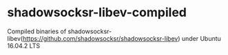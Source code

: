 # shadowsocksr-libev-compiled
Compiled binaries of shadowsocksr-libev(https://github.com/shadowsocksr/shadowsocksr-libev) under Ubuntu 16.04.2 LTS
